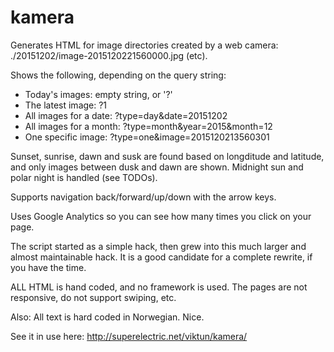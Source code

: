 # kamera

Generates HTML for image directories created by a web camera: ./20151202/image-2015120221560000.jpg (etc).

Shows the following, depending on the query string:
* Today's images: empty string, or '?'
* The latest image: ?1
* All images for a date: ?type=day&date=20151202
* All images for a month: ?type=month&year=2015&month=12
* One specific image: ?type=one&image=2015120213560301 

Sunset, sunrise, dawn and susk are found based on longditude and latitude, and only images between dusk and dawn are shown. 
Midnight sun and polar night is handled (see TODOs).

Supports navigation back/forward/up/down with the arrow keys.

Uses Google Analytics so you can see how many times you click on your page.

The script started as a simple hack, then grew into this much larger and almost maintainable hack. 
It is a good candidate for a complete rewrite, if you have the time.

ALL HTML is hand coded, and no framework is used. The pages are not responsive, do not support swiping, etc.

Also: All text is hard coded in Norwegian. Nice.

See it in use here: http://superelectric.net/viktun/kamera/